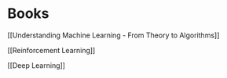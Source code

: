 # Books
[[Understanding Machine Learning - From Theory to Algorithms]]

[[Reinforcement Learning]]

[[Deep Learning]]